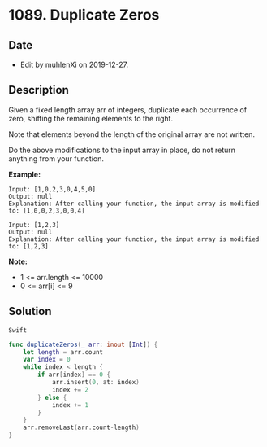 # 1089. Duplicate Zeros

## Date

- Edit by muhlenXi on 2019-12-27.

## Description

Given a fixed length array arr of integers, duplicate each occurrence of zero, shifting the remaining elements to the right.

Note that elements beyond the length of the original array are not written.

Do the above modifications to the input array in place, do not return anything from your function.

**Example:**

```
Input: [1,0,2,3,0,4,5,0]
Output: null
Explanation: After calling your function, the input array is modified to: [1,0,0,2,3,0,0,4]

Input: [1,2,3]
Output: null
Explanation: After calling your function, the input array is modified to: [1,2,3]

```

**Note:**

- 1 <= arr.length <= 10000
- 0 <= arr[i] <= 9

## Solution

`Swift`

```swift
func duplicateZeros(_ arr: inout [Int]) {
    let length = arr.count
    var index = 0
    while index < length {
        if arr[index] == 0 {
            arr.insert(0, at: index)
            index += 2
        } else {
            index += 1
        }
    }
    arr.removeLast(arr.count-length)
}

```